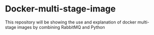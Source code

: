 # Docker-multi-stage-image
This repository will be showing the use and explanation of docker multi-stage images by combining RabbitMQ and Python
